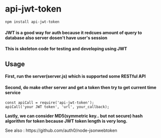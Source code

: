 # api-jwt-token
``` 
npm install api-jwt-token
```

<h4> JWT is a good way for auth because it redcues amount of query to database also server dosen't have user's session
<h4> This is skeleton code for testing and developing using JWT </h4>


<h2> Usage </h2>
<h4> First, run the server(server.js) which is supported some RESTful API </h4>
<h4> Second, do make other server and get a token then try to get current time service </h4>


```
const apiCall = require('api-jwt-token');
apiCall('your JWT token', 'url', your_callback);
```

<p> <b> Lastly, we can consider MD5(symmetric key.. but not secure) hash algorithm for token because JWT token length is very long.
  
  </b></p>

<p> See also : https://github.com/auth0/node-jsonwebtoken </p>
